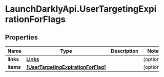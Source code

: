 # LaunchDarklyApi.UserTargetingExpirationForFlags

## Properties
Name | Type | Description | Notes
------------ | ------------- | ------------- | -------------
**links** | [**Links**](Links.md) |  | [optional] 
**items** | [**[UserTargetingExpirationForFlag]**](UserTargetingExpirationForFlag.md) |  | [optional] 


